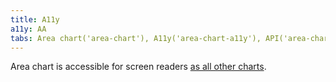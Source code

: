 ```yaml
---
title: A11y
a11y: AA
tabs: Area chart('area-chart'), A11y('area-chart-a11y'), API('area-chart-api'), Examples('area-chart-d3-code'), Changelog('d3-chart-changelog')
---
```


Area chart is accessible for screen readers [as all other charts](/data-display/d3-chart/d3-chart-a11y).
